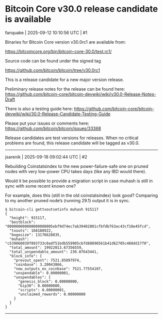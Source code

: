 # Bitcoin Core v30.0 release candidate is available

fanquake | 2025-09-12 10:10:56 UTC | #1

Binaries for Bitcoin Core version v30.0rc1 are available from:

https://bitcoincore.org/bin/bitcoin-core-30.0/test.rc1/

Source code can be found under the signed tag

https://github.com/bitcoin/bitcoin/tree/v30.0rc1

This is a release candidate for a new major version release.

Preliminary release notes for the release can be found here: https://github.com/bitcoin-core/bitcoin-devwiki/wiki/v30.0-Release-Notes-Draft

There is also a testing guide here: https://github.com/bitcoin-core/bitcoin-devwiki/wiki/30.0-Release-Candidate-Testing-Guide

Please put your issues or comments here: https://github.com/bitcoin/bitcoin/issues/33368

Release candidates are test versions for releases. When no critical problems are found, this release candidate will be tagged as v30.0.

-------------------------

jsarenik | 2025-09-18 09:02:44 UTC | #2

Rebuilding Coinstatsindex to the new power-failure-safe one on pruned nodes with very low-power CPU takes days (like any IBD would there).

Would it be possible to provide a migration script in case muhash is still in sync with some recent known one?

For example, does this (still in the old coinstatsindex) look good? Comparing to my another pruned node’s (running 29.1) output it is in sync.

```
$ bitcoin-cli gettxoutsetinfo muhash 915117
{
  "height": 915117,
  "bestblock": "000000000000000000005ebf9d74ec7ab39402801cfbfdb763ac43cf18e45fcd",
  "txouts": 168188922,
  "bogosize": 13176628835,
  "muhash": "c539860039f893733c0adf51bdb559905cbfd88896561b41d62705c488dd17f0",
  "total_amount": 19922013.67356559,
  "total_unspendable_amount": 230.07643441,
  "block_info": {
    "prevout_spent": 7521.85097974,
    "coinbase": 3.20043866,
    "new_outputs_ex_coinbase": 7521.77554107,
    "unspendable": 0.00000001,
    "unspendables": {
      "genesis_block": 0.00000000,
      "bip30": 0.00000000,
      "scripts": 0.00000001,
      "unclaimed_rewards": 0.00000000
    }
  }
}
```

-------------------------

